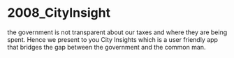 # 2008_CityInsight

the government is not transparent about our taxes and where they are being spent. Hence we present to you City Insights which is a user friendly app that bridges the gap between the government and the common man.
